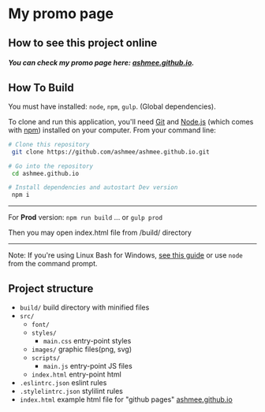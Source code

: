 

# My promo page

## How to see this project online

<h5>You can check my promo page here: <a href="https://ashmee.github.io" target="_blank">ashmee.github.io</a>.</h5> 

## How To Build
You must have installed: `node`, `npm`, `gulp`. (Global dependencies).

To clone and run this application, you'll need [Git](https://git-scm.com) and [Node.js](https://nodejs.org/en/download/) (which comes with [npm](http://npmjs.com)) installed on your computer. From your command line:

```bash
# Clone this repository
 git clone https://github.com/ashmee/ashmee.github.io.git

# Go into the repository
 cd ashmee.github.io

# Install dependencies and autostart Dev version
 npm i
```
---
For <b>Prod</b> version: 
`npm run build`
... or
 `gulp prod` 
 
Then you may open index.html file from /build/ directory

---

Note: If you're using Linux Bash for Windows, [see this guide](https://www.howtogeek.com/261575/how-to-run-graphical-linux-desktop-applications-from-windows-10s-bash-shell/) or use `node` from the command prompt.


## Project structure

* `build/` build directory with minified files
* `src/` 
    - `font/`
    - `styles/`
      - `main.css` entry-point styles 
    - `images/` graphic files(png, svg)
    - `scripts/`
      - `main.js` entry-point JS files 
    - `index.html` entry-point html 
* `.eslintrc.json` eslint rules
* `.stylelintrc.json` stylilint rules
* `index.html`  example html file for "github pages" <a href="https://ashmee.github.io" target="_blank">ashmee.github.io</a>
